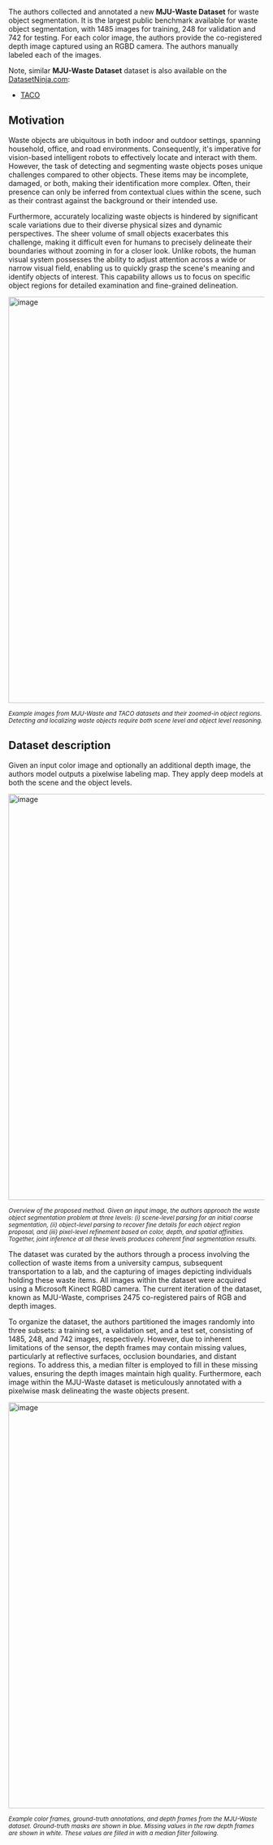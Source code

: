 The authors collected and annotated a new **MJU-Waste Dataset** for waste object segmentation. It is the largest public benchmark available for waste object segmentation, with 1485 images for training, 248 for validation and 742 for testing. For each color image, the authors provide the co-registered depth image captured using an RGBD camera. The authors manually labeled each of the images. 

Note, similar **MJU-Waste Dataset** dataset is also available on the [DatasetNinja.com](https://datasetninja.com/):

- [TACO](https://datasetninja.com/taco)

## Motivation

Waste objects are ubiquitous in both indoor and outdoor settings, spanning household, office, and road environments. Consequently, it's imperative for vision-based intelligent robots to effectively locate and interact with them. However, the task of detecting and segmenting waste objects poses unique challenges compared to other objects. These items may be incomplete, damaged, or both, making their identification more complex. Often, their presence can only be inferred from contextual clues within the scene, such as their contrast against the background or their intended use.

Furthermore, accurately localizing waste objects is hindered by significant scale variations due to their diverse physical sizes and dynamic perspectives. The sheer volume of small objects exacerbates this challenge, making it difficult even for humans to precisely delineate their boundaries without zooming in for a closer look. Unlike robots, the human visual system possesses the ability to adjust attention across a wide or narrow visual field, enabling us to quickly grasp the scene's meaning and identify objects of interest. This capability allows us to focus on specific object regions for detailed examination and fine-grained delineation.

<img src="https://github.com/dataset-ninja/mju-waste/assets/120389559/812e271a-9db5-42b3-a0a3-3c5068795cb2" alt="image" width="800">

<span style="font-size: smaller; font-style: italic;">Example images from MJU-Waste and TACO datasets and their zoomed-in object regions. Detecting and localizing waste objects require both scene level and object level reasoning.</span>

## Dataset description

Given an input color image and optionally an additional depth image, the authors model outputs a pixelwise labeling map. They apply deep models at both the scene and the object levels. 

<img src="https://github.com/dataset-ninja/mju-waste/assets/120389559/b63c6ed2-df66-4b6b-9b08-bc9a41b89706" alt="image" width="800">

<span style="font-size: smaller; font-style: italic;">Overview of the proposed method. Given an input image, the authors approach the waste object segmentation problem at three levels: (i) scene-level parsing for an initial coarse segmentation, (ii) object-level parsing to recover fine details for each object region proposal, and (iii) pixel-level refinement based on color, depth, and spatial affinities. Together, joint inference at all these levels produces coherent final segmentation results.</span>

The dataset was curated by the authors through a process involving the collection of waste items from a university campus, subsequent transportation to a lab, and the capturing of images depicting individuals holding these waste items. All images within the dataset were acquired using a Microsoft Kinect RGBD camera. The current iteration of the dataset, known as MJU-Waste, comprises 2475 co-registered pairs of RGB and depth images.

To organize the dataset, the authors partitioned the images randomly into three subsets: a training set, a validation set, and a test set, consisting of 1485, 248, and 742 images, respectively. However, due to inherent limitations of the sensor, the depth frames may contain missing values, particularly at reflective surfaces, occlusion boundaries, and distant regions. To address this, a median filter is employed to fill in these missing values, ensuring the depth images maintain high quality. Furthermore, each image within the MJU-Waste dataset is meticulously annotated with a pixelwise mask delineating the waste objects present.

<img src="https://github.com/dataset-ninja/mju-waste/assets/120389559/21e85db0-cb68-48ae-b667-51b832383f34" alt="image" width="800">

<span style="font-size: smaller; font-style: italic;">Example color frames, ground-truth annotations, and depth frames from the MJU-Waste dataset. Ground-truth masks are shown in blue. Missing values in the raw depth frames are shown in white. These values are filled in with a median filter following.</span>



